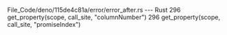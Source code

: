 File_Code/deno/115de4c81a/error/error_after.rs --- Rust
296             get_property(scope, call_site, "columnNumber")                                                                                               296             get_property(scope, call_site, "promiseIndex")

